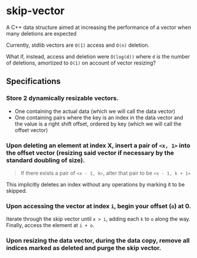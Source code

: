 # skip-vector
A C++ data structure aimed at increasing the performance of a vector when many deletions are expected

Currently, stdlib vectors are `O(1)` access and `O(n)` deletion.

What if, instead, access and deletion were `O(log(d))` where `d` is the number of deletions, amortized to `O(1)` on account of vector resizing?

## Specifications
### Store 2 dynamically resizable vectors.
- One containing the actual data (which we will call the data vector)
- One containing pairs where the key is an index in the data vector and the value is a right shift offset, ordered by key (which we will call the offset vector)

### Upon deleting an element at index X, insert a pair of `<x, 1>` into the offset vector (resizing said vector if necessary by the standard doubling of size).
> If there exists a pair of `<x - 1, k>`, alter that pair to be `<x - 1, k + 1>`

This implicitly deletes an index without any operations by marking it to be skipped.

### Upon accessing the vector at index `i`, begin your offset (`o`) at 0.
Iterate through the skip vector until `x > i`, adding each `k` to `o` along the way.
Finally, access the element at `i + o`.

### Upon resizing the data vector, during the data copy, remove all indices marked as deleted and purge the skip vector.
